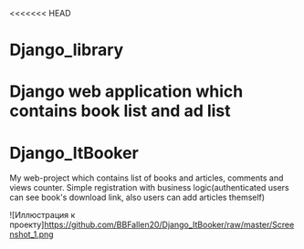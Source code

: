 <<<<<<< HEAD
# Django_library
Django web application which contains book list and ad list
=======
# Django_ItBooker
My web-project which contains list of books and articles, comments and views counter. Simple registration with business logic(authenticated users can see book's download link, also users can add articles themself)


![Иллюстрация к проекту]https://github.com/BBFallen20/Django_ItBooker/raw/master/Screenshot_1.png
